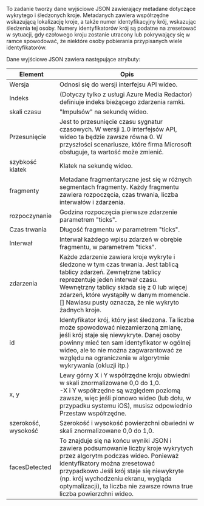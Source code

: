 To zadanie tworzy dane wyjściowe JSON zawierający metadane dotyczące wykrytego i śledzonych kroje. Metadanych zawiera współrzędne wskazującą lokalizację kroje, a także numer identyfikacyjny krój, wskazując śledzenia tej osoby. Numery identyfikatorów krój są podatne na zresetować w sytuacji, gdy czołowego kroju zostanie utracony lub pokrywający się w ramce spowodować, że niektóre osoby pobierania przypisanych wiele identyfikatorów.

Dane wyjściowe JSON zawiera następujące atrybuty:

| Element | Opis |
| --- | --- |
| Wersja |Odnosi się do wersji interfejsu API wideo. |
| Indeks | (Dotyczy tylko z usługi Azure Media Redactor) definiuje indeks bieżącego zdarzenia ramki. |
| skali czasu |"Impulsów" na sekundę wideo. |
| Przesunięcie |Jest to przesunięcie czasu sygnatur czasowych. W wersji 1.0 interfejsów API, wideo ta będzie zawsze równa 0. W przyszłości scenariusze, które firma Microsoft obsługuje, ta wartość może zmienić. |
| szybkość klatek |Klatek na sekundę wideo. |
| fragmenty |Metadane fragmentaryczne jest się w różnych segmentach fragmenty. Każdy fragmentu zawiera rozpoczęcia, czas trwania, liczba interwałów i zdarzenia. |
| rozpoczynanie |Godzina rozpoczęcia pierwsze zdarzenie parametrem "ticks". |
| Czas trwania |Długość fragmentu w parametrem "ticks". |
| Interwał |Interwał każdego wpisu zdarzeń w obrębie fragmentu, w parametrem "ticks". |
| zdarzenia |Każde zdarzenie zawiera kroje wykryte i śledzone w tym czas trwania. Jest tablicą tablicy zdarzeń. Zewnętrzne tablicy reprezentuje jeden interwał czasu. Wewnętrzny tablicy składa się z 0 lub więcej zdarzeń, które wystąpiły w danym momencie. [] Nawiasu pusty oznacza, że nie wykryto żadnych kroje. |
| id |Identyfikator krój, który jest śledzona. Ta liczba może spowodować niezamierzoną zmianę, jeśli krój staje się niewykryte. Danej osoby powinny mieć ten sam identyfikator w ogólnej wideo, ale to nie można zagwarantować ze względu na ograniczenia w algorytmie wykrywania (okluzji itp.) |
| x, y |Lewy górny X i Y współrzędne kroju obwiedni w skali znormalizowane 0,0 do 1,0. <br/>-X i Y współrzędne są względem poziomą zawsze, więc jeśli pionowo wideo (lub dołu, w przypadku systemu iOS), musisz odpowiednio Przestaw współrzędne. |
| szerokość, wysokość |Szerokość i wysokość powierzchni obwiedni w skali znormalizowane 0,0 do 1,0. |
| facesDetected |To znajduje się na końcu wyniki JSON i zawiera podsumowanie liczby kroje wykrytych przez algorytm podczas wideo. Ponieważ identyfikatory można zresetować przypadkowo Jeśli krój staje się niewykryte (np. krój wychodzeniu ekranu, wygląda optymalizacji), ta liczba nie zawsze równa true liczba powierzchni wideo. |

